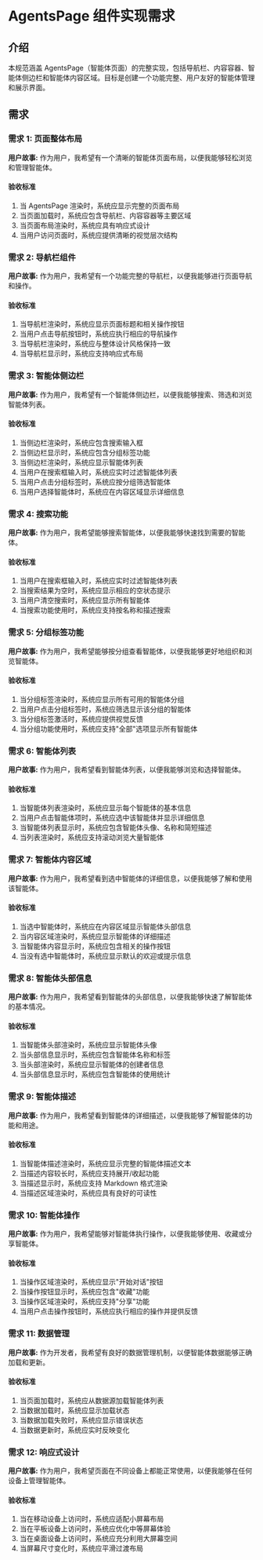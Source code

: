# AgentsPage 组件实现需求

## 介绍

本规范涵盖 AgentsPage（智能体页面）的完整实现，包括导航栏、内容容器、智能体侧边栏和智能体内容区域。目标是创建一个功能完整、用户友好的智能体管理和展示界面。

## 需求

### 需求 1: 页面整体布局

**用户故事:** 作为用户，我希望有一个清晰的智能体页面布局，以便我能够轻松浏览和管理智能体。

#### 验收标准

1. 当 AgentsPage 渲染时，系统应显示完整的页面布局
2. 当页面加载时，系统应包含导航栏、内容容器等主要区域
3. 当页面布局渲染时，系统应具有响应式设计
4. 当用户访问页面时，系统应提供清晰的视觉层次结构

### 需求 2: 导航栏组件

**用户故事:** 作为用户，我希望有一个功能完整的导航栏，以便我能够进行页面导航和操作。

#### 验收标准

1. 当导航栏渲染时，系统应显示页面标题和相关操作按钮
2. 当用户点击导航按钮时，系统应执行相应的导航操作
3. 当导航栏渲染时，系统应与整体设计风格保持一致
4. 当导航栏显示时，系统应支持响应式布局

### 需求 3: 智能体侧边栏

**用户故事:** 作为用户，我希望有一个智能体侧边栏，以便我能够搜索、筛选和浏览智能体列表。

#### 验收标准

1. 当侧边栏渲染时，系统应包含搜索输入框
2. 当侧边栏显示时，系统应包含分组标签功能
3. 当侧边栏渲染时，系统应显示智能体列表
4. 当用户在搜索框输入时，系统应实时过滤智能体列表
5. 当用户点击分组标签时，系统应按分组筛选智能体
6. 当用户选择智能体时，系统应在内容区域显示详细信息

### 需求 4: 搜索功能

**用户故事:** 作为用户，我希望能够搜索智能体，以便我能够快速找到需要的智能体。

#### 验收标准

1. 当用户在搜索框输入时，系统应实时过滤智能体列表
2. 当搜索结果为空时，系统应显示相应的空状态提示
3. 当用户清空搜索时，系统应显示所有智能体
4. 当搜索功能使用时，系统应支持按名称和描述搜索

### 需求 5: 分组标签功能

**用户故事:** 作为用户，我希望能够按分组查看智能体，以便我能够更好地组织和浏览智能体。

#### 验收标准

1. 当分组标签渲染时，系统应显示所有可用的智能体分组
2. 当用户点击分组标签时，系统应筛选显示该分组的智能体
3. 当分组标签激活时，系统应提供视觉反馈
4. 当分组功能使用时，系统应支持"全部"选项显示所有智能体

### 需求 6: 智能体列表

**用户故事:** 作为用户，我希望看到智能体列表，以便我能够浏览和选择智能体。

#### 验收标准

1. 当智能体列表渲染时，系统应显示每个智能体的基本信息
2. 当用户点击智能体项时，系统应选中该智能体并显示详细信息
3. 当智能体列表显示时，系统应包含智能体头像、名称和简短描述
4. 当列表渲染时，系统应支持滚动浏览大量智能体

### 需求 7: 智能体内容区域

**用户故事:** 作为用户，我希望看到选中智能体的详细信息，以便我能够了解和使用该智能体。

#### 验收标准

1. 当选中智能体时，系统应在内容区域显示智能体头部信息
2. 当内容区域渲染时，系统应显示智能体的详细描述
3. 当智能体内容显示时，系统应包含相关的操作按钮
4. 当没有选中智能体时，系统应显示默认的欢迎或提示信息

### 需求 8: 智能体头部信息

**用户故事:** 作为用户，我希望看到智能体的头部信息，以便我能够快速了解智能体的基本情况。

#### 验收标准

1. 当智能体头部渲染时，系统应显示智能体头像
2. 当头部信息显示时，系统应包含智能体名称和标签
3. 当头部渲染时，系统应显示智能体的创建者信息
4. 当头部信息显示时，系统应包含智能体的使用统计

### 需求 9: 智能体描述

**用户故事:** 作为用户，我希望看到智能体的详细描述，以便我能够了解智能体的功能和用途。

#### 验收标准

1. 当智能体描述渲染时，系统应显示完整的智能体描述文本
2. 当描述内容较长时，系统应支持展开/收起功能
3. 当描述显示时，系统应支持 Markdown 格式渲染
4. 当描述区域渲染时，系统应具有良好的可读性

### 需求 10: 智能体操作

**用户故事:** 作为用户，我希望能够对智能体执行操作，以便我能够使用、收藏或分享智能体。

#### 验收标准

1. 当操作区域渲染时，系统应显示"开始对话"按钮
2. 当操作按钮显示时，系统应包含"收藏"功能
3. 当操作区域渲染时，系统应支持"分享"功能
4. 当用户点击操作按钮时，系统应执行相应的操作并提供反馈

### 需求 11: 数据管理

**用户故事:** 作为开发者，我希望有良好的数据管理机制，以便智能体数据能够正确加载和更新。

#### 验收标准

1. 当页面加载时，系统应从数据源加载智能体列表
2. 当数据加载时，系统应显示加载状态
3. 当数据加载失败时，系统应显示错误状态
4. 当数据更新时，系统应实时反映变化

### 需求 12: 响应式设计

**用户故事:** 作为用户，我希望页面在不同设备上都能正常使用，以便我能够在任何设备上管理智能体。

#### 验收标准

1. 当在移动设备上访问时，系统应适配小屏幕布局
2. 当在平板设备上访问时，系统应优化中等屏幕体验
3. 当在桌面设备上访问时，系统应充分利用大屏幕空间
4. 当屏幕尺寸变化时，系统应平滑过渡布局